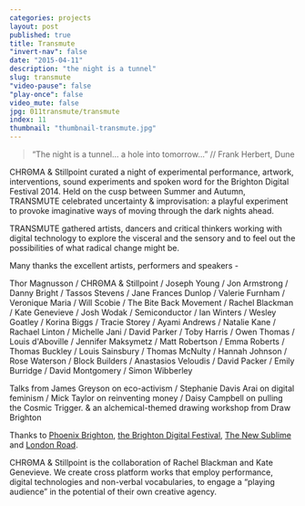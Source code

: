 ```yaml
---
categories: projects
layout: post
published: true
title: Transmute
"invert-nav": false
date: "2015-04-11"
description: "the night is a tunnel"
slug: transmute
"video-pause": false
"play-once": false
video_mute: false
jpg: 011transmute/transmute
index: 11
thumbnail: "thumbnail-transmute.jpg"
---
```


> “The night is a tunnel... a hole into tomorrow...” // Frank Herbert, Dune

<span class="chroma">CHRΘMA</span> & Stillpoint curated a night of experimental performance, artwork, interventions, sound experiments and spoken word for the Brighton Digital Festival 2014. Held on the cusp between Summer and Autumn, TRANSMUTE celebrated uncertainty & improvisation: a playful experiment to provoke imaginative ways of moving through the dark nights ahead.

TRANSMUTE gathered artists, dancers and critical thinkers working with digital technology to explore the visceral and the sensory and to feel out the possibilities of what radical change might be.

Many thanks the excellent artists, performers and speakers -

Thor Magnusson / <span class="chroma">CHRΘMA</span> & Stillpoint / Joseph Young / Jon Armstrong / Danny Bright / Tassos Stevens / Jane Frances Dunlop / Valerie Furnham / Veronique Maria / Will Scobie / The Bite Back Movement / Rachel Blackman / Kate Genevieve / Josh Wodak / Semiconductor / Ian Winters / Wesley Goatley / Korina Biggs / Tracie Storey / Ayami Andrews / Natalie Kane / Rachael Linton / Michelle Jani / David Parker / Toby Harris / Owen Thomas / Louis d'Aboville / Jennifer Maksymetz / Matt Robertson / Emma Roberts / Thomas Buckley / Louis Sainsbury / Thomas McNulty / Hannah Johnson / Rose Waterson / Block Builders / Anastasios Veloudis / David Packer / Emily Burridge / David Montgomery / Simon Wibberley 

Talks from James Greyson on eco-activism / Stephanie Davis Arai on digital feminism / Mick Taylor on reinventing money / Daisy Campbell on pulling the Cosmic Trigger. 
& an alchemical-themed drawing workshop from Draw Brighton

Thanks to [Phoenix Brighton](http://www.phoenixbrighton.org/), [the Brighton Digital Festival](http://www.brightondigitalfestival.co.uk/), [The New Sublime](http://thenewsublime.com/?page_id=4) and [London Road](http://visitlondonroad.co.uk/).

<span class="chroma">CHRΘMA</span> & Stillpoint is the collaboration of Rachel Blackman and Kate Genevieve. We create cross platform works that employ performance, digital technologies and non-verbal vocabularies, to engage a “playing audience” in the potential of their own creative agency.
